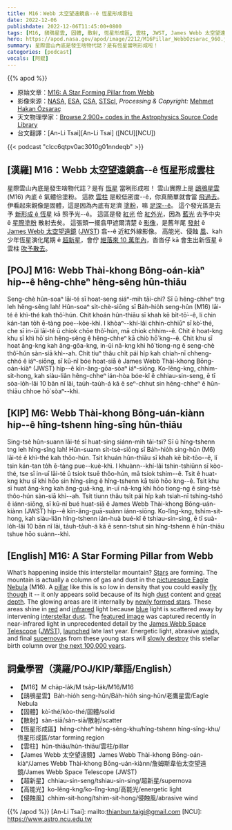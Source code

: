 ```yaml
---
title: M16：Webb 太空望遠鏡翕--ê 恆星形成雲柱
date: 2022-12-06
publishdate: 2022-12-06T11:45:00+0800
tags: [M16, 鴟鴞星雲, 固體, 散射, 恆星形成區, 雲柱, JWST, James Webb 太空望遠鏡, 超新星, 高能光, 侵蝕風]
hero: https://apod.nasa.gov/apod/image/2212/M16Pillar_WebbOzsarac_960.jpg
summary: 星際雲山內底是發生啥物代誌？是有恆星當咧形成啦！
categories: [podcast]
vocals: [阿錕]
---
```


{{% apod %}}

- 原始文章：[M16: A Star Forming Pillar from Webb](https://apod.nasa.gov/apod/ap221206.html)
- 影像來源：[NASA](https://www.nasa.gov), [ESA](https://www.esa.int/), [CSA](https://www.asc-csa.gc.ca/eng/), [STScI](https://www.stsci.edu/), _Processing & Copyright:_ [Mehmet Hakan Özsaraç](https://www.flickr.com/photos/mhozsarac/)
- 天文物理學家：[Browse 2,900+ codes in the Astrophysics Source Code Library](http://ascl.net/)
- 台文翻譯：[An-Li Tsai][An-Li Tsai] ([NCU][NCU])

{{< podcast "clcc6qtpv0ac3010g01nndeqb" >}}

## [漢羅] M16：Webb 太空望遠鏡翕--ê 恆星形成雲柱
星際雲山內底是發生啥物代誌？是有 [恆星][Stars] 當咧形成啦！
雲山實際上是 [鴟鴞星雲][picturesque Eagle Nebula t] (M16) 內底 ê 氣體佮塗粉。
這款 [雲柱][pillar t] 是較低密度--ê，你真簡單就會當 [飛過去][fly though]。
伊看起來親像是固體，這是因為內底有足濟 [塗粉][dust]，嘛 [足深--ê][great depth t]。
這个發光區是去予 [新形成 ê 恆星][newly formed stars t] kā 照予光--ê。
這區是發 [紅光][red] 佮 [紅外光][infrared]，因為 [藍光][blue] 去予中央 ê [星際塗粉][interstellar dust] 散射去矣。
這張頭一擺翕甲遮爾清楚 ê [影像][featured image]，是舊年尾 [發射][launched] ê [James Webb 太空望遠鏡][James Webb Space Telescope] ([JWST][JWST]) 翕--ê 近紅外線影像。
高能光、侵蝕 [風][wind]、kah 少年恆星演化尾期 ê [超新星][supernova]，會佇 [紲落來 10 萬年內][the next 100,000 years]，沓沓仔 kā 會生出新恆星 ê 雲柱 [吹予散去][slowly destroy]。

## [POJ] M16: Webb Thài-khong Bōng-oán-kiàⁿ hi̍p--ê hêng-chheⁿ hêng-sêng hûn-thiāu
Seng-chè hûn-soaⁿ lāi-té sī hoat-seng siáⁿ-mih tāi-chì? Sī ū hêng-chheⁿ tng leh hêng-sêng lah!
Hûn-soaⁿ si̍t-chè-siōng sī Ba̍h-hio̍h seng-hûn (M16) lāi-té ê khì-thé kah thô͘-hún.
Chit khoán hûn-thiāu sī khah kē bi̍t-tō͘--ê, lí chin kán-tan to̍h ē-tàng poe--kòe-khì.
I khòaⁿ--khí-lâi chhin-chhiūⁿ sī kò͘-thé, che sī in-ūi lāi-té ū chiok chōe thô͘-hún, mā chiok chhim--ê.
Chit ê hoat-kng khu sī khì hō͘ sin hêng-sêng ê hêng-chheⁿ kā chiò hō͘ kng--ê.
Chit khu sī hoat âng-kng kah âng-gōa-kng, in-ūi nâ-kng khì hō͘ tiong-ng ê seng-chè thô͘-hún sàn-siā khì--ah.
Chit tiuⁿ thâu chi̍t pái hi̍p kah chiah-nī chheng-chhó ê iáⁿ-siōng, sī kū-nî bóe hoat-siā ê James Webb Thài-khong Bōng-oán-kiàⁿ (JWST) hip--ê kīn-âng-gōa-sòaⁿ iáⁿ-siōng.
Ko-lêng-kng, chhim-sit-hong, kah siàu-liân hêng-chheⁿ ián-hòa bóe-kî ê chhiau-sin-seng, ē tī sòa-lo̍h-lâi 10 bān nî lāi, tau̍h-tau̍h-á kā ē seⁿ-chhut sin hêng-chheⁿ ê hûn-thiāu chhoe hō͘ sòaⁿ--khì.



## [KIP] M6: Webb Thài-khong Bōng-uán-kiànn hi̍p--ê hîng-tshenn hîng-sîng hûn-thiāu
Sing-tsè hûn-suann lāi-té sī huat-sing siánn-mih tāi-tsì? Sī ū hîng-tshenn tng leh hîng-sîng lah!
Hûn-suann si̍t-tsè-siōng sī Ba̍h-hio̍h sing-hûn (M6) lāi-té ê khì-thé kah thôo-hún.
Tsit khuán hûn-thiāu sī khah kē bi̍t-tōo--ê, lí tsin kán-tan to̍h ē-tàng pue--kuè-khì.
I khuànn--khí-lâi tshin-tshiūnn sī kòo-thé, tse sī in-uī lāi-té ū tsiok tsuē thôo-hún, mā tsiok tshim--ê.
Tsit ê huat-kng khu sī khì hōo sin hîng-sîng ê hîng-tshenn kā tsiò hōo kng--ê.
Tsit khu sī huat âng-kng kah âng-guā-kng, in-uī nâ-kng khì hōo tiong-ng ê sing-tsè thôo-hún sàn-siā khì--ah.
Tsit tiunn thâu tsi̍t pái hi̍p kah tsiah-nī tshing-tshó ê iánn-siōng, sī kū-nî bué huat-siā ê James Webb Thài-khong Bōng-uán-kiànn (JWST) hip--ê kīn-âng-guā-suànn iánn-siōng.
Ko-lîng-kng, tshim-sit-hong, kah siàu-liân hîng-tshenn ián-huà bué-kî ê tshiau-sin-sing, ē tī suà-lo̍h-lâi 10 bān nî lāi, ta̍uh-ta̍uh-á kā ē senn-tshut sin hîng-tshenn ê hûn-thiāu tshue hōo suànn--khì.

## [English] M16: A Star Forming Pillar from Webb
What’s happening inside this interstellar mountain?
[Stars][Stars] are forming.
The mountain is actually a column of gas and dust in the [picturesque Eagle Nebula][picturesque Eagle Nebula e] (M16).
A [pillar][pillar e] like this is so low in density that you could easily [fly though][fly though] it -- it only appears solid because of its high [dust][dust] content and [great depth][great depth e].
The glowing areas are lit internally by [newly formed stars][newly formed stars e].
These areas shine in [red][red] and [infrared][infrared] light because [blue][blue] light is scattered away by intervening [interstellar dust][interstellar dust].
The [featured image][featured image] was captured recently in near-infrared light in unprecedented detail by the [James Webb Space Telescope][James Webb Space Telescope] ([JWST][JWST]), [launched][launched] late last year.
Energetic light, abrasive [wind][wind]s, and final [supernova][supernova]s from these young stars will [slowly destroy][slowly destroy] this stellar birth column over [the next 100,000 years][the next 100,000 years].


## 詞彙學習（漢羅/POJ/KIP/華語/English）
- 【M16】M cha̍p-la̍k/M tsa̍p-la̍k/M16/M16
- 【鴟鴞星雲】Ba̍h-hio̍h seng-hûn/Ba̍h-hio̍h sing-hûn/老鷹星雲/Eagle Nebula
- 【固體】kò͘-thé/kòo-thé/固體/solid
- 【散射】sàn-siā/sàn-siā/散射/scatter
- 【恆星形成區】hêng-chheⁿ hêng-sêng-khu/hîng-tshenn hîng-sîng-khu/恆星形成區/star forming region
- 【雲柱】hûn-thiāu/hûn-thiāu/雲柱/pillar
- 【James Webb 太空望遠鏡】James Webb Thài-khong Bōng-oán-kiàⁿ/James Webb Thài-khong Bōng-uán-kiànn/詹姆斯韋伯太空望遠鏡/James Webb Space Telescope (JWST)
- 【超新星】chhiau-sin-seng/tshiau-sin-sing/超新星/supernova
- 【高能光】ko-lêng-kng/ko-lîng-kng/高能光/energetic light
- 【侵蝕風】chhim-sit-hong/tshim-sit-hong/侵蝕風/abrasive wind


{{% /apod %}}
[An-Li Tsai]: mailto:thianbun.taigi@gmail.com
[NCU]: https://www.astro.ncu.edu.tw

[copyright]: https://apod.nasa.gov/apod/fap/lib/about_apod.html#srapply
[License]: https://creativecommons.org/licenses/by/2.0/


[Stars]:https://science.nasa.gov/astrophysics/focus-areas/how-do-stars-form-and-evolve
[picturesque Eagle Nebula e]:https://apod.nasa.gov/apod/ap221004.html
[picturesque Eagle Nebula t]:https://apod.tw/daily/20221004/
[pillar e]:https://apod.nasa.gov/apod/ap221020.html
[pillar t]:https://apod.tw/daily/20221020/
[fly though]:https://www.redpointglobal.com/wp-content/uploads/2021/05/dog-goggles-head-out-car-window-scaled.jpg
[dust]:https://astronomy.swin.edu.au/cosmos/d/Dust+Grain
[great depth e]:https://apod.nasa.gov/apod/ap210802.html
[great depth t]:https://apod.tw/daily/20210802/
[newly formed stars e]:https://apod.nasa.gov/apod/ap211124.html
[newly formed stars t]:https://apod.tw/daily/20211124/
[red]:https://www.html.am/html-codes/color/html-red-code.cfm
[infrared]:https://science.nasa.gov/ems/07_infraredwaves
[blue]:https://wallpaper.dog/large/10702687.jpg
[interstellar dust]:https://apod.nasa.gov/apod/ap030706.html
[featured image]:https://www.flickr.com/photos/mhozsarac/52475293211/in/dateposted/
[James Webb Space Telescope]:https://www.nasa.gov/mission_pages/webb/main/index.html
[JWST]:https://www.nasa.gov/mission_pages/webb/main/index.html
[launched]:https://youtu.be/7nT7JGZMbtM?t=4920
[wind]:https://en.wikipedia.org/wiki/Stellar_wind
[supernova]:https://youtu.be/aysiMbgml5g
[slowly destroy]:https://www.forbes.com/sites/startswithabang/2017/06/26/how-quickly-are-the-pillars-of-creation-being-destroyed/
[the next 100,000 years]:https://en.wikipedia.org/wiki/Timeline_of_the_far_future

